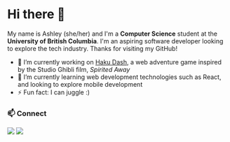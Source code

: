 # Hi there 👋

My name is Ashley (she/her) and I'm a **Computer Science** student at the **University of British Columbia**. 
I'm an aspiring software developer looking to explore the tech industry. Thanks for visiting my GitHub!

- 🔭 I’m currently working on [Haku Dash](https://haku-dash.vercel.app), a web adventure game inspired by the Studio Ghibli film, *Spirited Away*
- 🌱 I’m currently learning web development technologies such as React, and looking to explore mobile development
- ⚡ Fun fact: I can juggle :)

### 📫 Connect
[<img src="https://img.shields.io/badge/Gmail-D14836?style=for-the-badge&logo=gmail&logoColor=white"/>](mailto:ashleywu2004@gmail.com)
[<img src="https://img.shields.io/badge/LinkedIn-0077B5?style=for-the-badge&logo=linkedin&logoColor=white"/>](https://www.linkedin.com/in/ashley-wu-810251281/)


<!--
**ashwu11/ashwu11** is a ✨ _special_ ✨ repository because its `README.md` (this file) appears on your GitHub profile.

Here are some ideas to get you started:

- 🔭 I’m currently working on ...
- 🌱 I’m currently learning ...
- 👯 I’m looking to collaborate on ...
- 🤔 I’m looking for help with ...
- 💬 Ask me about ...
- 📫 How to reach me: ...
- 😄 Pronouns: ...
- ⚡ Fun fact: ...
-->
